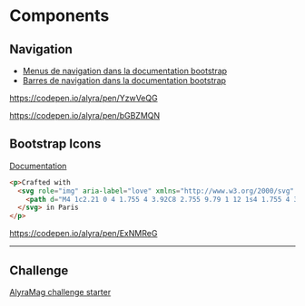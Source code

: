 # Components 

## Navigation

- [Menus de navigation dans la documentation bootstrap](https://v5.getbootstrap.com/docs/5.0/components/navs/)
- [Barres de navigation dans la documentation bootstrap](https://v5.getbootstrap.com/docs/5.0/components/navbar/)

https://codepen.io/alyra/pen/YzwVeQG

https://codepen.io/alyra/pen/bGBZMQN

## Bootstrap Icons 

[Documentation](https://icons.getbootstrap.com/)

```html
<p>Crafted with
  <svg role="img" aria-label="love" xmlns="http://www.w3.org/2000/svg" width="16" height="16" fill="currentColor" class="bi bi-suit-heart-fill text-danger" viewBox="0 0 16 16">
    <path d="M4 1c2.21 0 4 1.755 4 3.92C8 2.755 9.79 1 12 1s4 1.755 4 3.92c0 3.263-3.234 4.414-7.608 9.608a.513.513 0 0 1-.784 0C3.234 9.334 0 8.183 0 4.92 0 2.755 1.79 1 4 1z" />
  </svg> in Paris
</p>
```

https://codepen.io/alyra/pen/ExNMReG

----

## Challenge

[AlyraMag challenge starter](https://github.com/pehaa/alyra-b5-challenge-starter)

